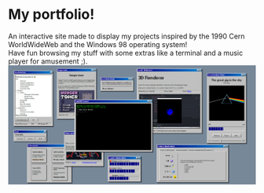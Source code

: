 # My portfolio!

An interactive site made to display my projects inspired by the 1990 Cern WorldWideWeb and the Windows 98 operating system! <br>
Have fun browsing my stuff with some extras like a terminal and a music player for amusement ;).
![Demo image](image.png)
